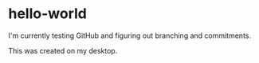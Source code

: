 # hello-world
I'm currently testing GitHub and figuring out branching and commitments.

This was created on my desktop.

